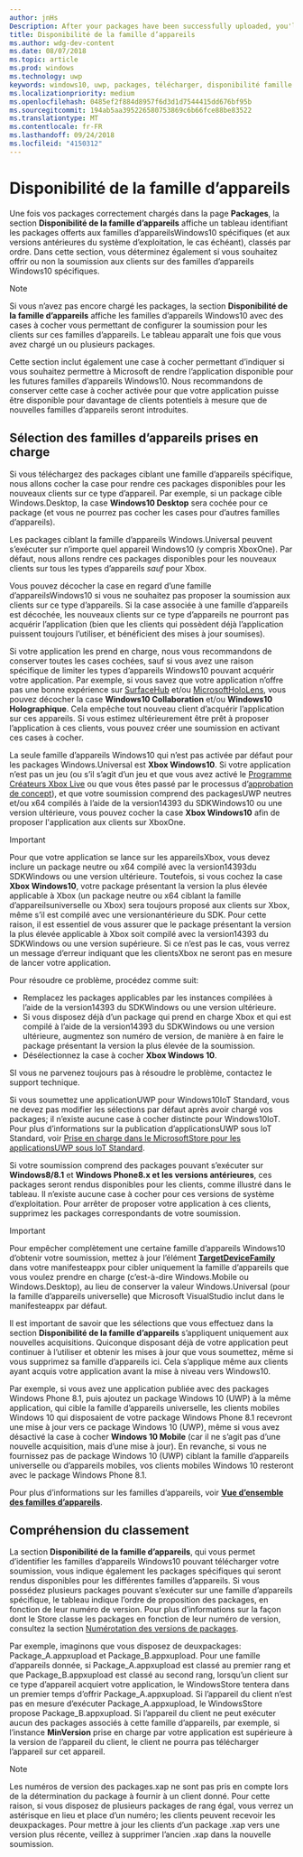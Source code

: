 ```yaml
---
author: jnHs
Description: After your packages have been successfully uploaded, you'll see a table that indicates which packages will be offered to specific Windows 10 device families (and earlier OS versions, if applicable), in ranked order.
title: Disponibilité de la famille d’appareils
ms.author: wdg-dev-content
ms.date: 08/07/2018
ms.topic: article
ms.prod: windows
ms.technology: uwp
keywords: windows10, uwp, packages, télécharger, disponibilité famille d’appareils
ms.localizationpriority: medium
ms.openlocfilehash: 0485ef2f884d8957f6d3d1d7544415dd676bf95b
ms.sourcegitcommit: 194ab5aa395226580753869c6b66fce88be83522
ms.translationtype: MT
ms.contentlocale: fr-FR
ms.lasthandoff: 09/24/2018
ms.locfileid: "4150312"
---
```

# <a name="device-family-availability"></a>Disponibilité de la famille d’appareils

Une fois vos packages correctement chargés dans la page **Packages**, la section **Disponibilité de la famille d’appareils** affiche un tableau identifiant les packages offerts aux familles d’appareilsWindows10 spécifiques (et aux versions antérieures du système d’exploitation, le cas échéant), classés par ordre. Dans cette section, vous déterminez également si vous souhaitez offrir ou non la soumission aux clients sur des familles d’appareils Windows10 spécifiques.

> [!NOTE]
> Si vous n’avez pas encore chargé les packages, la section **Disponibilité de la famille d’appareils** affiche les familles d’appareils Windows10 avec des cases à cocher vous permettant de configurer la soumission pour les clients sur ces familles d’appareils. Le tableau apparaît une fois que vous avez chargé un ou plusieurs packages.

Cette section inclut également une case à cocher permettant d’indiquer si vous souhaitez permettre à Microsoft de rendre l’application disponible pour les futures familles d’appareils Windows10. Nous recommandons de conserver cette case à cocher activée pour que votre application puisse être disponible pour davantage de clients potentiels à mesure que de nouvelles familles d’appareils seront introduites.


## <a name="choosing-which-device-families-to-support"></a>Sélection des familles d’appareils prises en charge

Si vous téléchargez des packages ciblant une famille d’appareils spécifique, nous allons cocher la case pour rendre ces packages disponibles pour les nouveaux clients sur ce type d’appareil. Par exemple, si un package cible Windows.Desktop, la case **Windows10 Desktop** sera cochée pour ce package (et vous ne pourrez pas cocher les cases pour d’autres familles d’appareils).

Les packages ciblant la famille d’appareils Windows.Universal peuvent s’exécuter sur n’importe quel appareil Windows10 (y compris XboxOne). Par défaut, nous allons rendre ces packages disponibles pour les nouveaux clients sur tous les types d’appareils *sauf* pour Xbox.

Vous pouvez décocher la case en regard d’une famille d’appareilsWindows10 si vous ne souhaitez pas proposer la soumission aux clients sur ce type d’appareils. Si la case associée à une famille d’appareils est décochée, les nouveaux clients sur ce type d’appareils ne pourront pas acquérir l’application (bien que les clients qui possèdent déjà l’application puissent toujours l’utiliser, et bénéficient des mises à jour soumises).

Si votre application les prend en charge, nous vous recommandons de conserver toutes les cases cochées, sauf si vous avez une raison spécifique de limiter les types d’appareils Windows10 pouvant acquérir votre application. Par exemple, si vous savez que votre application n’offre pas une bonne expérience sur [SurfaceHub](https://developer.microsoft.com/windows/surfacehub) et/ou [MicrosoftHoloLens](https://developer.microsoft.com/windows/mixed-reality), vous pouvez décocher la case **Windows10 Collaboration** et/ou **Windows10 Holographique**. Cela empêche tout nouveau client d’acquérir l’application sur ces appareils. Si vous estimez ultérieurement être prêt à proposer l’application à ces clients, vous pouvez créer une soumission en activant ces cases à cocher.

<span id="xbox" />

La seule famille d’appareils Windows10 qui n’est pas activée par défaut pour les packages Windows.Universal est **Xbox Windows10**. Si votre application n’est pas un jeu (ou s’il s’agit d’un jeu et que vous avez activé le [Programme Créateurs Xbox Live](../xbox-live/get-started-with-creators/get-started-with-xbox-live-creators.md) ou que vous êtes passé par le processus d’[approbation de concept](../gaming/concept-approval.md)), et que votre soumission comprend des packagesUWP neutres et/ou x64 compilés à l’aide de la version14393 du SDKWindows10 ou une version ultérieure, vous pouvez cocher la case **Xbox Windows10** afin de proposer l'application aux clients sur XboxOne.

> [!IMPORTANT]
> Pour que votre application se lance sur les appareilsXbox, vous devez inclure un package neutre ou x64 compilé avec la version14393du SDKWindows ou une version ultérieure. Toutefois, si vous cochez la case **Xbox Windows10**, votre package présentant la version la plus élevée applicable à Xbox (un package neutre ou x64 ciblant la famille d’appareilsuniverselle ou Xbox) sera toujours proposé aux clients sur Xbox, même s’il est compilé avec une versionantérieure du SDK. Pour cette raison, il est essentiel de vous assurer que le package présentant la version la plus élevée applicable à Xbox soit compilé avec la version14393 du SDKWindows ou une version supérieure. Si ce n’est pas le cas, vous verrez un message d’erreur indiquant que les clientsXbox ne seront pas en mesure de lancer votre application. 
> 
> Pour résoudre ce problème, procédez comme suit:
> - Remplacez les packages applicables par les instances compilées à l’aide de la version14393 du SDKWindows ou une version ultérieure.
> - Si vous disposez déjà d’un package qui prend en charge Xbox et qui est compilé à l’aide de la version14393 du SDKWindows ou une version ultérieure, augmentez son numéro de version, de manière à en faire le package présentant la version la plus élevée de la soumission.
> - Désélectionnez la case à cocher **Xbox Windows 10**.
>   
> SI vous ne parvenez toujours pas à résoudre le problème, contactez le support technique.

Si vous soumettez une applicationUWP pour Windows10IoT Standard, vous ne devez pas modifier les sélections par défaut après avoir chargé vos packages; il n’existe aucune case à cocher distincte pour Windows10IoT. Pour plus d’informations sur la publication d’applicationsUWP sous loT Standard, voir [Prise en charge dans le MicrosoftStore pour les applicationsUWP sous IoT Standard](https://docs.microsoft.com/windows/iot-core/commercialize-your-device/installingandservicing).

Si votre soumission comprend des packages pouvant s’exécuter sur **Windows8/8.1** et **Windows Phone8.x et les versions antérieures**, ces packages seront rendus disponibles pour les clients, comme illustré dans le tableau. Il n’existe aucune case à cocher pour ces versions de système d’exploitation. Pour arrêter de proposer votre application à ces clients, supprimez les packages correspondants de votre soumission.

> [!IMPORTANT]
> Pour empêcher complètement une certaine famille d’appareils Windows10 d’obtenir votre soumission, mettez à jour l’élément [**TargetDeviceFamily**](https://docs.microsoft.com/uwp/schemas/appxpackage/uapmanifestschema/element-targetdevicefamily) dans votre manifesteappx pour cibler uniquement la famille d’appareils que vous voulez prendre en charge (c’est-à-dire Windows.Mobile ou Windows.Desktop), au lieu de conserver la valeur Windows.Universal (pour la famille d’appareils universelle) que Microsoft VisualStudio inclut dans le manifesteappx par défaut.

Il est important de savoir que les sélections que vous effectuez dans la section **Disponibilité de la famille d’appareils** s’appliquent uniquement aux nouvelles acquisitions. Quiconque disposant déjà de votre application peut continuer à l’utiliser et obtenir les mises à jour que vous soumettez, même si vous supprimez sa famille d’appareils ici. Cela s’applique même aux clients ayant acquis votre application avant la mise à niveau vers Windows10.

Par exemple, si vous avez une application publiée avec des packages Windows Phone 8.1, puis ajoutez un package Windows 10 (UWP) à la même application, qui cible la famille d’appareils universelle, les clients mobiles Windows 10 qui disposaient de votre package Windows Phone 8.1 recevront une mise à jour vers ce package Windows 10 (UWP), même si vous avez désactivé la case à cocher **Windows 10 Mobile** (car il ne s’agit pas d’une nouvelle acquisition, mais d’une mise à jour). En revanche, si vous ne fournissez pas de package Windows 10 (UWP) ciblant la famille d’appareils universelle ou d’appareils mobiles, vos clients mobiles Windows 10 resteront avec le package Windows Phone 8.1.

Pour plus d’informations sur les familles d’appareils, voir [**Vue d’ensemble des familles d’appareils**](https://docs.microsoft.com/uwp/extension-sdks/device-families-overview).

## <a name="understanding-ranking"></a>Compréhension du classement

La section **Disponibilité de la famille d’appareils**, qui vous permet d’identifier les familles d’appareils Windows10 pouvant télécharger votre soumission, vous indique également les packages spécifiques qui seront rendus disponibles pour les différentes familles d’appareils. Si vous possédez plusieurs packages pouvant s’exécuter sur une famille d’appareils spécifique, le tableau indique l’ordre de proposition des packages, en fonction de leur numéro de version. Pour plus d’informations sur la façon dont le Store classe les packages en fonction de leur numéro de version, consultez la section [Numérotation des versions de packages](package-version-numbering.md). 

Par exemple, imaginons que vous disposez de deuxpackages: Package_A.appxupload et Package_B.appxupload. Pour une famille d’appareils donnée, si Package_A.appxupload est classé au premier rang et que Package_B.appxupload est classé au second rang, lorsqu’un client sur ce type d’appareil acquiert votre application, le WindowsStore tentera dans un premier temps d’offrir Package_A.appxupload. Si l’appareil du client n’est pas en mesure d’exécuter Package_A.appxupload, le WindowsStore propose Package_B.appxupload. Si l’appareil du client ne peut exécuter aucun des packages associés à cette famille d’appareils, par exemple, si l’instance **MinVersion** prise en charge par votre application est supérieure à la version de l’appareil du client, le client ne pourra pas télécharger l’appareil sur cet appareil.

> [!NOTE]
> Les numéros de version des packages.xap ne sont pas pris en compte lors de la détermination du package à fournir à un client donné. Pour cette raison, si vous disposez de plusieurs packages de rang égal, vous verrez un astérisque en lieu et place d’un numéro; les clients peuvent recevoir les deuxpackages. Pour mettre à jour les clients d’un package .xap vers une version plus récente, veillez à supprimer l’ancien .xap dans la nouvelle soumission.

